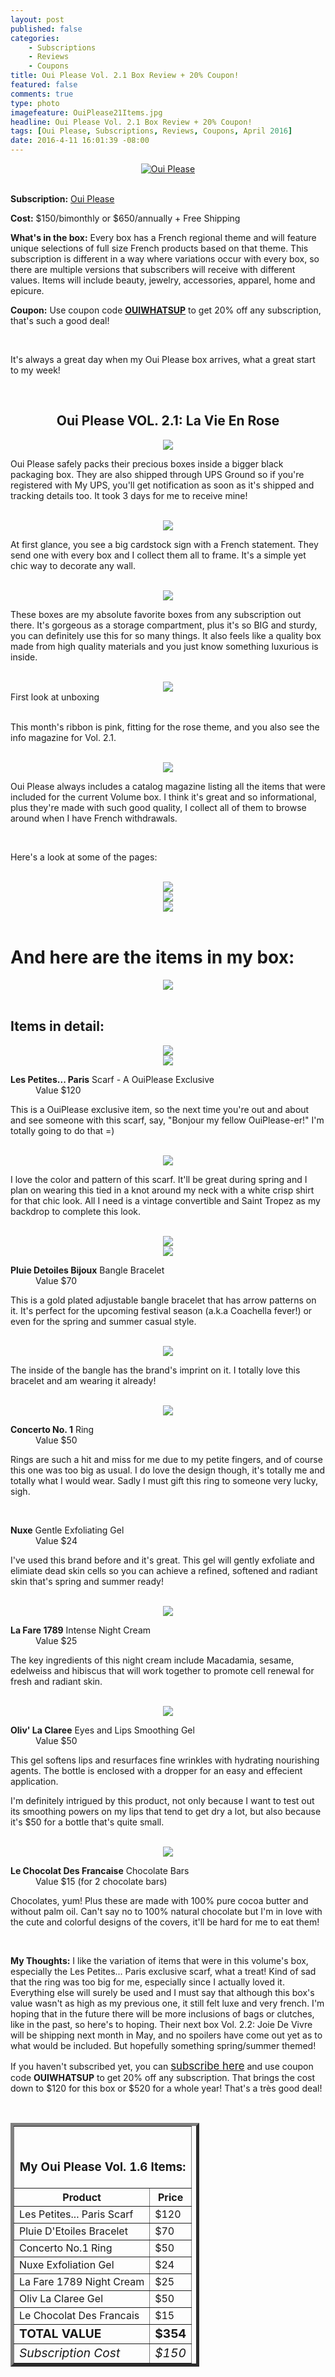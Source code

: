 ```yaml
---
layout: post
published: false
categories: 
    - Subscriptions
    - Reviews
    - Coupons
title: Oui Please Vol. 2.1 Box Review + 20% Coupon!
featured: false
comments: true
type: photo
imagefeature: OuiPlease21Items.jpg
headline: Oui Please Vol. 2.1 Box Review + 20% Coupon!
tags: [Oui Please, Subscriptions, Reviews, Coupons, April 2016]
date: 2016-4-11 16:01:39 -08:00
---
```


<center><a href="http://ouipleasebox.com" target="_blank">
<img src="/images/OuiPleaseLogo.jpg" border="0" style="border:none;max-width:100%;" alt="Oui Please" />
</a></center>
<br>
<p><b>Subscription:</b> <a href="http://ouipleasebox.com" target="_blank">Oui Please</a></p>
<p><b>Cost:</b> $150/bimonthly or $650/annually + Free Shipping</p>
<p><b>What's in the box:</b> Every box has a French regional theme and will feature unique selections of full size French products based on that theme. This subscription is different in a way where variations occur with every box, so there are multiple versions that subscribers will receive with different values. Items will include beauty, jewelry, accessories, apparel, home and epicure.</p>
<p><b>Coupon:</b> Use coupon code <a href="http://ouipleasebox.com" target="_blank"><b>OUIWHATSUP</b></a> to get 20% off any subscription, that's such a good deal!</p>
<br>

<p>It's always a great day when my Oui Please box arrives, what a great start to my week!</p>
<br>

<center><H2>Oui Please VOL. 2.1: La Vie En Rose</H2></center>

<center><img src='/images/OuiPlease21Package.jpg'></center>
<p><i class="icon-dropbox"></i> Oui Please safely packs their precious boxes inside a bigger black packaging box. They are also shipped through UPS Ground so if you're registered with My UPS, you'll get notification as soon as it's shipped and tracking details too. It took 3 days for me to receive mine!</p>
<br>

<center><img src='/images/OuiPlease21OpenPackage.jpg'></center>
<p>At first glance, you see a big cardstock sign with a French statement. They send one with every box and I collect them all to frame. It's a simple yet chic way to decorate any wall.</p>

<br>

<center><img src='/images/OuiPlease21Box.jpg'></center>
<p>These boxes are my absolute favorite boxes from any subscription out there. It's gorgeous as a storage compartment, plus it's so BIG and sturdy, you can definitely use this for so many things. It also feels like a quality box made from high quality materials and you just know something luxurious is inside.</p>

<br>

<center><img src='/images/OuiPlease21OpenBox.jpg'></center>
<figcaption>First look at unboxing</figcaption>
<br>

<p>This month's ribbon is pink, fitting for the rose theme, and you also see the info magazine for Vol. 2.1.</p>

<br>

<center><img src='/images/OuiPlease21Info.jpg'></center>
<p>Oui Please always includes a catalog magazine listing all the items that were included for the current Volume box. I think it's great and so informational, plus they're made with such good quality, I collect all of them to browse around when I have French withdrawals.</p>
<br>

<p>Here's a look at some of the pages:</p>
<br>

<center><img src='/images/OuiPlease21Info2.jpg'></center>
<center><img src='/images/OuiPlease21Info3.jpg'></center>
<center><img src='/images/OuiPlease21Info4.jpg'></center>

<br>

# And here are the items in my box:
<center><img src='/images/OuiPlease21Items.jpg'></center>

<br>

## Items in detail:

<center><img src='/images/OuiPlease21LesPetiteParisScarf.jpg'></center>
<center><img src='/images/OuiPlease21LesPetitesParisScarf2.jpg'></center>
<DL>
<DT><b>Les Petites... Paris</b> Scarf - A OuiPlease Exclusive</DT>
<DD>Value $120</DD>
</DL>

<p>This is a OuiPlease exclusive item, so the next time you're out and about and see someone with this scarf, say, "Bonjour my fellow OuiPlease-er!" I'm totally going to do that =)</p>

<br>

<center><img src='/images/OuiPlease21LesPetitesParisScarf3.jpg'></center>

<p>I love the color and pattern of this scarf. It'll be great during spring and I plan on wearing this tied in a knot around my neck with a white crisp shirt for that chic look. All I need is a vintage convertible and Saint Tropez as my backdrop to complete this look.</p>

<br>

<center><img src='/images/OuiPlease21PluieDetoilesBijouxIloeBangleBracelet.jpg'></center>
<center><img src='/images/OuiPlease21PluieDetoilesBijouxIloeBangleBracelet2.jpg'></center>
<DL>
<DT><b>Pluie Detoiles Bijoux</b> Bangle Bracelet</DT>
<DD>Value $70</DD>
</DL>

<p>This is a gold plated adjustable bangle bracelet that has arrow patterns on it. It's perfect for the upcoming festival season (a.k.a Coachella fever!) or even for the spring and summer casual style.</p>

<br>

<center><img src='/images/OuiPlease21PluieDetoilesBijouxIloeBangleBracelet2.jpg'></center>

<p>The inside of the bangle has the brand's imprint on it. I totally love this bracelet and am wearing it already!</p> 

<br>

<center><img src='/images/OuiPlease21ConcertoNo1RainaRing.jpg'></center>
<DL>
<DT><b>Concerto No. 1</b> Ring</DT>
<DD>Value $50</DD>
</DL>

<p>Rings are such a hit and miss for me due to my petite fingers, and of course this one was too big as usual. I do love the design though, it's totally me and totally what I would wear. Sadly I must gift this ring to someone very lucky, sigh.<p>

<br>

<center><OuiPlease21NuxeGentleExfoliatingGel.jpg'></center>
<DL>
<DT><b>Nuxe</b> Gentle Exfoliating Gel</DT>
<DD>Value $24</DD>
</DL>

<p>I've used this brand before and it's great. This gel will gently exfoliate and elimiate dead skin cells so you can achieve a refined, softened and radiant skin that's spring and summer ready!</p>

<br>

<center><img src='/images/OuiPlease21LaFare1789IntenseNightCream.jpg'></center>
<DL>
<DT><b>La Fare 1789</b> Intense Night Cream</DT>
<DD>Value $25</DD>
</DL>

<p>The key ingredients of this night cream include Macadamia, sesame, edelweiss and hibiscus that will work together to promote cell renewal for fresh and radiant skin.</p>

<br>

<center><img src='/images/OuiPlease21OlivLaClareeEyeAndLipsSmoothingGel.jpg'></center>
<DL>
<DT><b>Oliv' La Claree</b> Eyes and Lips Smoothing Gel</DT>
<DD>Value $50</DD>
</DL>

<p>This gel softens lips and resurfaces fine wrinkles with hydrating nourishing agents. The bottle is enclosed with a dropper for an easy and effecient application.</p>

<p>I'm definitely intrigued by this product, not only because I want to test out its smoothing powers on my lips that tend to get dry a lot, but also because it's $50 for a bottle that's quite small.</p>

<br>

<center><img src='/images/OuiPlease21LeChocolatDesFrancaisChocolateBars.jpg'></center>
<DL>
<DT><b>Le Chocolat Des Francaise</b> Chocolate Bars</DT>
<DD>Value $15 (for 2 chocolate bars)</DD>
</DL>

<p>Chocolates, yum! Plus these are made with 100% pure cocoa butter and without palm oil. Can't say no to 100% natural chocolate but I'm in love with the cute and colorful designs of the covers, it'll be hard for me to eat them!</p>

<br>

<p><i class="icon-exclamation-sign"></i> <b>My Thoughts:</b> I like the variation of items that were in this volume's box, especially the Les Petites... Paris exclusive scarf, what a treat! Kind of sad that the ring was too big for me, especially since I actually loved it. Everything else will surely be used and I must say that although this box's value wasn't as high as my previous one, it still felt luxe and very french. I'm hoping that in the future there will be more inclusions of bags or clutches, like in the past, so here's to hoping. Their next box Vol. 2.2: Joie De Vivre will be shipping next month in May, and no spoilers have come out yet as to what would be included. But hopefully something spring/summer themed!</p>

<p>If you haven't subscribed yet, you can <a href="http://ouipleasebox.com" target="_blank"><big>subscribe here</big></a> and use coupon code <b>OUIWHATSUP</b> to get 20% off any subscription. That brings the cost down to $120 for this box or $520 for a whole year! That's a très good deal!</p>

<br>

<TABLE  BORDER="5" style="width:60%">
   <TR>
      <TH COLSPAN="2">
         <H3><BR><center>My Oui Please Vol. 1.6 Items:</center></H3>
      </TH>
   </TR>
      <TH>Product</TH>
      <TH>Price</TH>
  <TR>
      <TD>Les Petites... Paris Scarf</TD>
      <TD>$120</TD>
   </TR>
  <TR>
      <TD>Pluie D'Etoiles Bracelet</TD>
      <TD>$70</TD>
   </TR>
  <TR>
      <TD>Concerto No.1 Ring</TD>
      <TD>$50</TD>
   </TR>
  <TR>
      <TD>Nuxe Exfoliation Gel</TD>
      <TD>$24</TD>
   </TR>
  <TR>
      <TD>La Fare 1789 Night Cream</TD>
      <TD>$25</TD>
   </TR>
  <TR>
      <TD>Oliv La Claree Gel</TD>
      <TD>$50</TD>
   </TR>
  <TR>
      <TD>Le Chocolat Des Francais</TD>
      <TD>$15</TD>
   </TR>
 <TR>
      <TD><b><big>TOTAL VALUE</big></b></TD>
      <TD><b><big>$354</big></b></TD>
   </TR>
   <TR>
      <TD><i><big>Subscription Cost</big></i></TD>
      <TD><i><big>$150</big></i></TD>
   </TR>
</TABLE>
